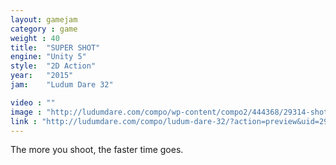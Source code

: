 ```yaml
---
layout: gamejam
category : game
weight : 40
title:  "SUPER SHOT"
engine: "Unity 5"
style:  "2D Action"
year:   "2015"
jam:    "Ludum Dare 32"

video : ""
image : "http://ludumdare.com/compo/wp-content/compo2/444368/29314-shot0-1429411285.png"
link : "http://ludumdare.com/compo/ludum-dare-32/?action=preview&uid=29314"
---
```

The more you shoot, the faster time goes.
